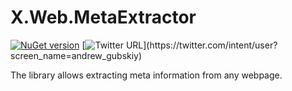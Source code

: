 # X.Web.MetaExtractor
[![NuGet version](https://badge.fury.io/nu/X.Web.MetaExtractor.svg)](https://badge.fury.io/nu/X.Web.MetaExtractor)
[![Twitter URL](https://img.shields.io/twitter/url/https/twitter.com/andrew_gubskiy.svg?style=social&label=Follow%20me!)](https://twitter.com/intent/user?screen_name=andrew_gubskiy)

The library allows extracting meta information from any webpage.



